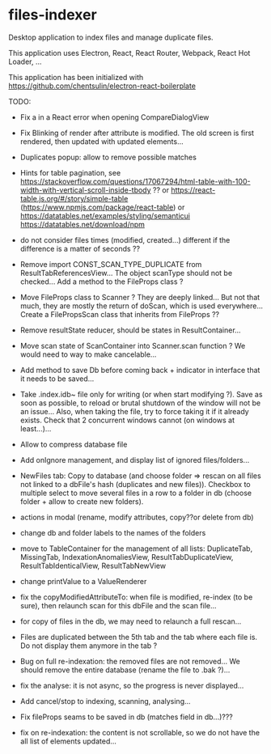 # files-indexer
Desktop application to index files and manage duplicate files.

This application uses Electron, React, React Router, Webpack, React Hot Loader, ...

This application has been initialized with https://github.com/chentsulin/electron-react-boilerplate

TODO:
- Fix a in a React error when opening CompareDialogView
- Fix Blinking of render after attribute is modified. The old screen is first rendered, then updated with updated elements...
- Duplicates popup: allow to remove possible matches
- Hints for table pagination, see https://stackoverflow.com/questions/17067294/html-table-with-100-width-with-vertical-scroll-inside-tbody ?? or https://react-table.js.org/#/story/simple-table (https://www.npmjs.com/package/react-table) or https://datatables.net/examples/styling/semanticui https://datatables.net/download/npm
- do not consider files times (modified, created...) different if the difference is a matter of seconds ??
- Remove import CONST_SCAN_TYPE_DUPLICATE from ResultTabReferencesView... The object scanType should not be checked... Add a method to the FileProps class ?
- Move FileProps class to Scanner ? They are deeply linked... But not that much, they are mostly the return of doScan, which is used everywhere... Create a FilePropsScan class that inherits from FileProps ??
- Remove resultState reducer, should be states in ResultContainer...
- Move scan state of ScanContainer into Scanner.scan function ? We would need to way to make cancelable...
- Add method to save Db before coming back + indicator in interface that it needs to be saved...
- Take .index.idb~ file only for writing (or when start modifying ?). Save as soon as possible, to reload or brutal shutdown of the window will not be an issue... Also, when taking the file, try to force taking it if it already exists. Check that 2 concurrent windows cannot (on windows at least...)...
- Allow to compress database file
- Add onIgnore management, and display list of ignored files/folders...


- NewFiles tab: Copy to database (and choose folder => rescan on all files not linked to a dbFile's hash (duplicates and new files)). Checkbox to multiple select to move several files in a row to a folder in db (choose folder + allow to create new folders).
- actions in modal (rename, modify attributes, copy??or delete from db)
- change db and folder labels to the names of the folders
- move to TableContainer for the management of all lists: DuplicateTab, MissingTab, IndexationAnomaliesView, ResultTabDuplicateView, ResultTabIdenticalView, ResultTabNewView
- change printValue to a ValueRenderer

- fix the copyModifiedAttributeTo: when file is modified, re-index (to be sure), then relaunch scan for this dbFile and the scan file...
- for copy of files in the db, we may need to relaunch a full rescan...
- Files are duplicated between the 5th tab and the tab where each file is. Do not display them anymore in the tab ?
- Bug on full re-indexation: the removed files are not removed... We should remove the entire database (rename the file to .bak ?)...
- fix the analyse: it is not async, so the progress is never displayed...
- Add cancel/stop to indexing, scanning, analysing...
- Fix fileProps seams to be saved in db (matches field in db...)???
- fix on re-indexation: the content is not scrollable, so we do not have the all list of elements updated...

